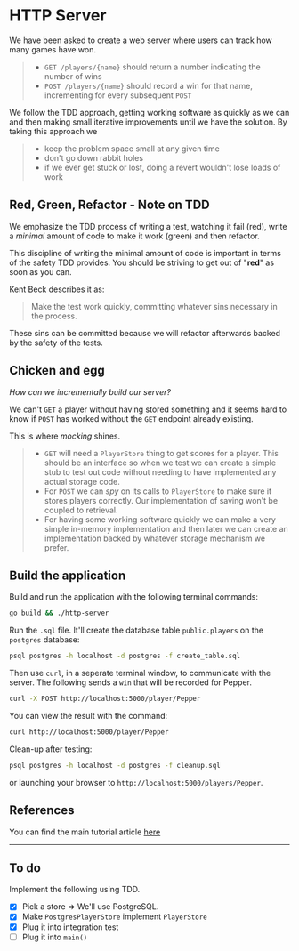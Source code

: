 # HTTP Server

We have been asked to create a web server where users can track how many games have won.

>- `GET /players/{name}` should return a number indicating the number of wins
>- `POST /players/{name}` should record a win for that name, incrementing for every subsequent `POST`

We follow the TDD approach, getting working software as quickly as we can and then making small iterative improvements until we have the solution. By taking this approach we

>- keep the problem space small at any given time
>- don't go down rabbit holes
>- if we ever get stuck or lost, doing a revert wouldn't lose loads of work

## Red, Green, Refactor - Note on TDD

We emphasize the TDD process of writing a test, watching it fail (red), write a *minimal* amount of code to make it work (green) and then refactor.

This discipline of writing the minimal amount of code is important in terms of the safety TDD provides. You should be striving to get out of "**red**" as soon as you can.

Kent Beck describes it as:

> Make the test work quickly, committing whatever sins necessary in the process.

These sins can be committed because we will refactor afterwards backed by the safety of the tests.

## Chicken and egg

*How can we incrementally build our server?*

We can't `GET` a player without having stored something and it seems hard to know if `POST` has worked without the `GET` endpoint already existing.

This is where *mocking* shines.

>- `GET` will need a `PlayerStore` thing to get scores for a player. This should be an interface so when we test we can create a simple stub to test out code without needing to have implemented any actual storage code.
>- For `POST` we can *spy* on its calls to `PlayerStore` to make sure it stores players correctly. Our implementation of saving won't be coupled to retrieval.
>- For having some working software quickly we can make a very simple in-memory implementation and then later we can create an implementation backed by whatever storage mechanism we prefer.

## Build the application

Build and run the application with the following terminal commands:

```bash
go build && ./http-server
```

Run the `.sql` file. It'll create the database table `public.players` on the `postgres` database:
```bash
psql postgres -h localhost -d postgres -f create_table.sql
```

Then use `curl`, in a seperate terminal window, to communicate with the server.
The following sends a `win` that will be recorded for Pepper.

```bash
curl -X POST http://localhost:5000/player/Pepper
```

You can view the result with the command:
```bash
curl http://localhost:5000/player/Pepper
```

Clean-up after testing:
```bash
psql postgres -h localhost -d postgres -f cleanup.sql
```

or launching your browser to `http://localhost:5000/players/Pepper`.

## References
You can find the main tutorial article [here](https://quii.gitbook.io/learn-go-with-tests/build-an-application/http-server)

***

## To do

Implement the following using TDD.

- [x] Pick a store => We'll use PostgreSQL.
- [x] Make `PostgresPlayerStore` implement `PlayerStore`
- [x] Plug it into integration test
- [ ] Plug it into `main()`
